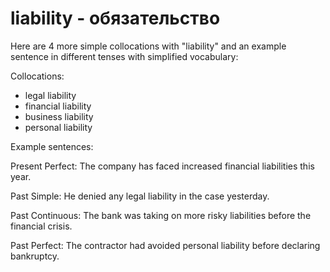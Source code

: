 # liability - обязательство




Here are 4 more simple collocations with "liability" and an example sentence in different tenses with simplified vocabulary:

Collocations:

- legal liability
- financial liability
- business liability
- personal liability

Example sentences:

Present Perfect: The company has faced increased financial liabilities this year.

Past Simple: He denied any legal liability in the case yesterday.

Past Continuous: The bank was taking on more risky liabilities before the financial crisis.

Past Perfect: The contractor had avoided personal liability before declaring bankruptcy.